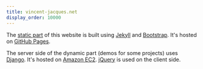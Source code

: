 ```yaml
---
title: vincent-jacques.net
display_order: 10000
---
```

The [static part](http://github.com/jacquev6/vincent-jacques.net) of this website is built using [Jekyll](https://jekyllrb.com/) and [Bootstrap](https://getbootstrap.com/).
It's hosted on [GitHub Pages](https://pages.github.com/).

The server side of the dynamic part (demos for some projects) uses [Django](https://www.djangoproject.com/).
It's hosted on [Amazon EC2](https://aws.amazon.com/ec2/).
[jQuery](http://jquery.com/) is used on the client side.
